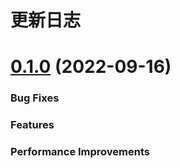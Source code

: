 # 更新日志

# [0.1.0](https://github.com/DataVizU/Paddle.js/compare/v2.1.0...v0.1.0) (2022-09-16)

### Bug Fixes

### Features

### Performance Improvements

